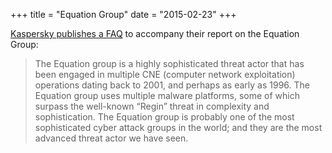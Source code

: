 +++
title = "Equation Group"
date = "2015-02-23"
+++

[Kaspersky publishes a FAQ](http://securelist.com/files/2015/02/Equation_group_questions_and_answers.pdf) to accompany their report on the Equation Group:

> The Equation group is a highly sophisticated threat actor that has been engaged in multiple CNE (computer network exploitation) operations dating back to 2001, and perhaps as early as 1996. The Equation group uses multiple malware platforms, some of which surpass the well-known “Regin” threat in complexity and sophistication. The Equation group is probably one of the most sophisticated cyber attack groups in the world; and they are the most advanced threat actor we have seen.
